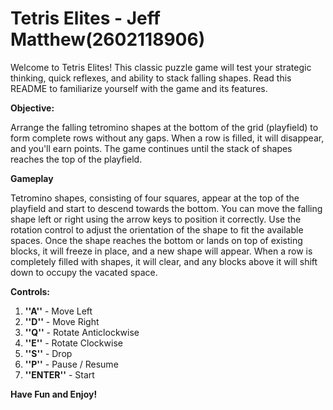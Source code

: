 # Tetris Elites - Jeff Matthew(2602118906)

Welcome to Tetris Elites! This classic puzzle game will test your strategic thinking, quick reflexes, and ability to stack falling shapes. Read this README to familiarize yourself with the game and its features.

**Objective:**

Arrange the falling tetromino shapes at the bottom of the grid (playfield) to form complete rows without any gaps. When a row is filled, it will disappear, and you'll earn points. The game continues until the stack of shapes reaches the top of the playfield.

**Gameplay**

Tetromino shapes, consisting of four squares, appear at the top of the playfield and start to descend towards the bottom.
You can move the falling shape left or right using the arrow keys to position it correctly.
Use the rotation control to adjust the orientation of the shape to fit the available spaces.
Once the shape reaches the bottom or lands on top of existing blocks, it will freeze in place, and a new shape will appear.
When a row is completely filled with shapes, it will clear, and any blocks above it will shift down to occupy the vacated space.

**Controls:**

1. **''A''** - Move Left
2. **''D''** - Move Right
3. **''Q''** - Rotate Anticlockwise
4. **''E''** - Rotate Clockwise
5. **''S''** - Drop
6. **''P''** - Pause / Resume
7. **''ENTER''** - Start

**Have Fun and Enjoy!**
